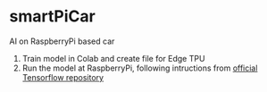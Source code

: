 # smartPiCar
AI on RaspberryPi based car

1. Train model in Colab and create file for Edge TPU
2. Run the model at RaspberryPi, following intructions from [official Tensorflow repository](https://github.com/tensorflow/examples/tree/master/lite/examples/object_detection/raspberry_pi)
